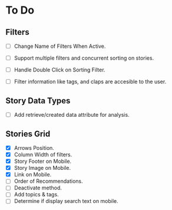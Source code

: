 # To Do

## Filters
* [ ] Change Name of Filters When Active.
* [ ] Support multiple filters and concurrent sorting on stories.
* [ ] Handle Double Click on Sorting Filter.
* [ ] Filter information like tags, and claps are accesible to the user.


## Story Data Types
* [ ] Add retrieve/created data attribute for analysis.


## Stories Grid
* [X] Arrows Position.
* [X] Column Width of filters.
* [X] Story Footer on Mobile.
* [X] Story Image on Mobile.
* [X] Link on Mobile.
* [ ] Order of Recommendations.
* [ ] Deactivate method.
* [ ] Add topics & tags.
* [ ] Determine if display search text on mobile.
